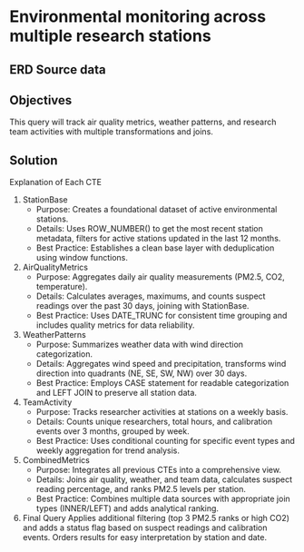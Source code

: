 # Environmental monitoring across multiple research stations

## ERD Source data

## Objectives

This query will track air quality metrics, weather patterns, and research team activities with multiple transformations and joins.

## Solution

Explanation of Each CTE

1. StationBase
    - Purpose: Creates a foundational dataset of active environmental stations.
    - Details: Uses ROW_NUMBER() to get the most recent station metadata, filters for active stations updated in the last 12 months.
    - Best Practice: Establishes a clean base layer with deduplication using window functions.
2. AirQualityMetrics
    - Purpose: Aggregates daily air quality measurements (PM2.5, CO2, temperature).
    - Details: Calculates averages, maximums, and counts suspect readings over the past 30 days, joining with StationBase.
    - Best Practice: Uses DATE_TRUNC for consistent time grouping and includes quality metrics for data reliability.
3. WeatherPatterns
    - Purpose: Summarizes weather data with wind direction categorization.
    - Details: Aggregates wind speed and precipitation, transforms wind direction into quadrants (NE, SE, SW, NW) over 30 days.
    - Best Practice: Employs CASE statement for readable categorization and LEFT JOIN to preserve all station data.
4. TeamActivity
    - Purpose: Tracks researcher activities at stations on a weekly basis.
    - Details: Counts unique researchers, total hours, and calibration events over 3 months, grouped by week.
    - Best Practice: Uses conditional counting for specific event types and weekly aggregation for trend analysis.
5. CombinedMetrics
    - Purpose: Integrates all previous CTEs into a comprehensive view.
    - Details: Joins air quality, weather, and team data, calculates suspect reading percentage, and ranks PM2.5 levels per station.
    - Best Practice: Combines multiple data sources with appropriate join types (INNER/LEFT) and adds analytical ranking.
6. Final Query
Applies additional filtering (top 3 PM2.5 ranks or high CO2) and adds a status flag based on suspect readings and calibration events.
Orders results for easy interpretation by station and date.
